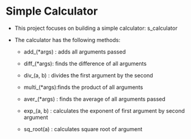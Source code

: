 # Simple Calculator
- This project focuses on building a simple calculator: s_calculator

- The calculator has the following methods:

    - add_(*args) : adds all arguments passed

    - diff_(*args): finds the difference of all arguments
    
    - div_(a, b) : divides the first argument by the second

    - multi_(*args):finds the product of all arguments

    - aver_(*args) : finds the average of all arguments passed

    - exp_(a, b) : calculates the exponent of first argument by second argument

    - sq_root(a) : calculates square root of argument
